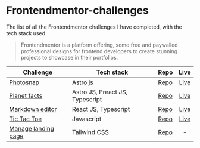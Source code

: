 # Frontendmentor-challenges
The list of all the Frontendmentor challenges I have completed, with the tech stack used.

> Frontendmentor is a platform offering, some free and paywalled professional designs for frontend developers to create stunning projects to showcase in their portfolios.

| Challenge | Tech stack | Repo | Live |
| --- | --- | --- | :-: |
| [Photosnap](https://www.frontendmentor.io/challenges/photosnap-multipage-website-nMDSrNmNW) | Astro js | [Repo](https://github.com/Av1-Lv5/photosnap-FM) | [Live](https://photosnap-fm-alvs.netlify.app/) |
| [Planet facts](https://www.frontendmentor.io/challenges/planets-fact-site-gazqN8w_f) | Astro JS, Preact JS, Typescript | [Repo](https://github.com/Av1-Lv5/planet-facts-FM) | [Live](https://planet-facts-fm-alvs.netlify.app) |
| [Markdown editor](https://www.frontendmentor.io/challenges/inbrowser-markdown-editor-r16TrrQX9) | React JS, Typescript | [Repo](https://github.com/Av1-Lv5/markdown-editor-FM) | [Live](https://mde-fm-alvs.netlify.app) |
| [Tic Tac Toe](https://www.frontendmentor.io/challenges/tic-tac-toe-game-Re7ZF_E2v) | Javascript | [Repo](https://github.com/Av1-Lv5/Tic-Tac-Toe-FM) | [Live](https://tictactoe-fm-alvs.netlify.app) |
| [Manage landing page](https://www.frontendmentor.io/challenges/manage-landing-page-SLXqC6P5) | Tailwind CSS | [Repo](https://github.com/Av1-Lv5/manage-landing-page-FM) | - |
